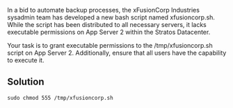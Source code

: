 In a bid to automate backup processes, the xFusionCorp Industries sysadmin team has developed a new bash script named xfusioncorp.sh. While the script has been distributed to all necessary servers, it lacks executable permissions on App Server 2 within the Stratos Datacenter.



Your task is to grant executable permissions to the /tmp/xfusioncorp.sh script on App Server 2. Additionally, ensure that all users have the capability to execute it.

## Solution
```shell
sudo chmod 555 /tmp/xfusioncorp.sh
```
